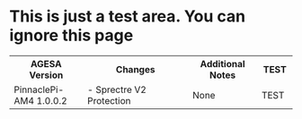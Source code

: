 # This is just a test area. You can ignore this page

<table class="customTable">
    <colgroup>
        <col width="300">
        <col width="800">
        <col width="300">
        <col width="100">
    </colgroup>
    <tbody>
        <tr>
            <th>AGESA Version</th>
            <th>Changes</th>
            <th>Additional Notes</th>
            <th>TEST</th>
        </tr>
        <tr>
            <td>PinnaclePi-AM4 1.0.0.2</td>
            <td>- Sprectre V2 Protection</td>
            <td>None</td>
            <td>TEST</td>
        </tr>
    </tbody>
</table>